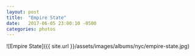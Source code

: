 ```yaml
---
layout: post
title:  "Empire State"
date:   2017-06-05 23:00:10 -0500
categories: photos
---
```


![Empire State]({{ site.url }}/assets/images/albums/nyc/empire-state.jpg)
<br/><br/>
